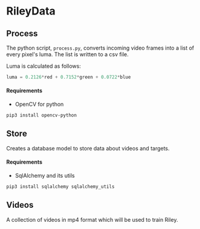 # RileyData

## Process
The python script, `process.py`, converts incoming video frames into a list of every pixel's luma.
The list is written to a csv file.  

Luma is calculated as follows:

```python
luma = 0.2126*red + 0.7152*green + 0.0722*blue
```
#### Requirements
* OpenCV for python 

```
pip3 install opencv-python
```

## Store
Creates a database model to store data about videos and targets.
#### Requirements
* SqlAlchemy and its utils
```
pip3 install sqlalchemy sqlalchemy_utils
```

## Videos
A collection of videos in mp4 format which will be used to train Riley.